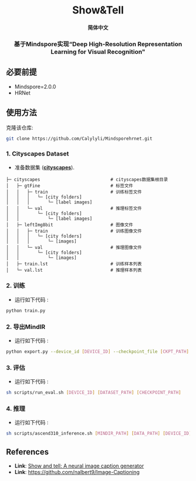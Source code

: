 # 
<h1 align="center">
        Show&Tell
</h1>
<h4 align="center">
    <p>
        <b>简体中文</b> 
    </p>
</h4>

<h3 align="center">
    <p>基于Mindspore实现“Deep High-Resolution Representation Learning for Visual Recognition"</p>
</h3>



## 必要前提

* Mindspore=2.0.0
* HRNet

## 使用方法
克隆该仓库:
```bash
git clone https://github.com/Calylyli/Mindsporehrnet.git
```

### 1. Cityscapes Dataset 
* 准备数据集  ([**cityscapes**](https://paperswithcode.com/dataset/cityscapes)).
```
├─ cityscapes                           # cityscapes数据集根目录
│   ├─ gtFine                           # 标签文件
│   │   ├─ train                        # 训练标签文件
│   │   │   └─ [city folders]
│   │   │       └─ [label images]
│   │   └─ val                          # 推理标签文件
│   │       └─ [city folders]
│   │           └─ [label images]
│   ├─ leftImg8bit                      # 图像文件
│   │   ├─ train                        # 训练图像文件
│   │   │   └─ [city folders]
│   │   │       └─ [images]
│   │   └─ val                          # 推理图像文件
│   │       └─ [city folders]
│   │           └─ [images]
│   ├─ train.lst                        # 训练样本列表
│   └─ val.lst                          # 推理样本列表
```


### 2. 训练
* 运行如下代码 : 
```bash
python train.py
```


### 2. 导出MindIR
* 运行如下代码 : 
```bash
python export.py --device_id [DEVICE_ID] --checkpoint_file [CKPT_PATH] --file_name [FILE_NAME] --file_format MINDIR --device_target Ascend --dataset [DATASET]
```

### 3. 评估
* 运行如下代码 : 
```bash
sh scripts/run_eval.sh [DEVICE_ID] [DATASET_PATH] [CHECKPOINT_PATH]
```

### 4. 推理
* 运行如下代码 : 
```bash
sh scripts/ascend310_inference.sh [MINDIR_PATH] [DATA_PATH] [DEVICE_ID]
```


## References
* **Link**: [Show and tell: A neural image caption generator](https://arxiv.org/abs/1411.4555)
* **Link**: https://github.com/nalbert9/Image-Captioning
